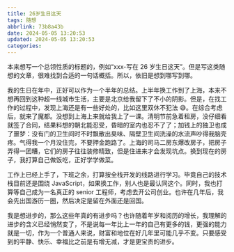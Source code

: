 ```yaml
---
title: 26岁生日这天
tags: 随想
abbrlink: 73b8a43b
date: 2024-05-05 13:20:53
updated: 2024-05-05 13:20:53
categories:
---
```


本来想写一个总领性质的标题的，例如“xxx-写在 26 岁生日这天”。但是写这类随想的文章，很难找到合适的一句话概括。所以，依旧是想到哪写到哪。

我的生日在年中，正好可以作为一个半年的总结。上半年换工作到了上海，本来不想再回到这种超一线城市生活，主要是北京给我留下了不小的阴影。但是，在找工作的过程中，发现上海还是有一些好处的，比如这里双休不犯法 😅。在综合考虑后，就来了魔都。没想到上海上来就给我上了一课。清明节前急着租房，没仔细看就签了合同，结果料想的朝北能忍受，昏暗的室内也忍不了了；加钱上的独卫也成了噩梦：没有门的卫生间时不时飘散出臭味、隔壁卫生间洗澡的水流声吵得我脑壳疼。气得我一个月没住完，不要押金跑路了。上海的司马二房东爆改房子，把房子弄得一团糟，它们的房子往往装修精致，但是住进来才会发现坑点。换到现在的房子，我打算自己做饭吃，正好学学做菜。

工作上已经上手了，下班之余，打算按全栈开发的线路进行学习。毕竟自己的技术栈目前还是围绕 JavaScript，如果换工作，别人也是最认同这个。同时，我也打算等自己成为一名真正的 senior 工程师，考虑去开公司创业。也许在几年后，我会先出国游历一圈，然后决定是留在外面还是回国。

我是想进步的，那么这些年真的有进步吗？也许随着年岁和阅历的增长，我理解的进步的含义已经悄然变了，不是说每一年比上一年的自己有更多的钱，更强的能力就是一切，作为一个普通人来说，财富和地位在好几年里可能几乎不变。只要感受到的平静、快乐、幸福比之前是有增无减，才是更宝贵的进步。
